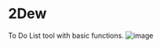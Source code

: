 # 2Dew
To Do List tool with basic functions.
![image](https://github.com/TheCodeyChapp/2Dew/assets/72662622/440b08af-7c6d-4527-8a2d-71c9c3d33017)
